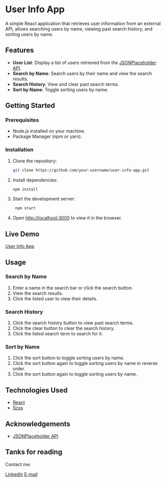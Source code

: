 # User Info App

A simple React application that retrieves user information from an external API, allows searching users by name, viewing past search history, and sorting users by name.

## Features

- **User List**: Display a list of users retrieved from the [JSONPlaceholder API](https://jsonplaceholder.typicode.com/users).
- **Search by Name**: Search users by their name and view the search results.
- **Search History**: View and clear past search terms.
- **Sort by Name**: Toggle sorting users by name.

## Getting Started

### Prerequisites

- Node.js installed on your machine.
- Package Manager (npm or yarn).

### Installation

1. Clone the repository:

   ```bash
   git clone https://github.com/your-username/user-info-app.git

   ```

2. Install dependencies:

   ```bash
   npm install
   ```

3. Start the development server:

   ```bash
    npm start
   ```

4. Open [http://localhost:3000](http://localhost:3000) to view it in the browser.

## Live Demo

[User Info App](https://user-info-seven.vercel.app/)

## Usage

### Search by Name

1. Enter a name in the search bar or click the search button.
2. View the search results.
3. Click the listed user to view their details.

### Search History

1. Click the search history button to view past search terms.
2. Click the clear button to clear the search history.
3. Click the listed search term to search for it.

### Sort by Name

1. Click the sort button to toggle sorting users by name.
2. Click the sort button again to toggle sorting users by name in reverse order.
3. Click the sort button again to toggle sorting users by name.

## Technologies Used

- [React](https://reactjs.org/)
- [Scss](https://sass-lang.com/)

## Acknowledgements

- [JSONPlaceholder API](https://jsonplaceholder.typicode.com/)

## Tanks for reading

Contact me:

[LinkedIn](https://www.linkedin.com/in/rajkumar-khatua-57154a20b/)
[E-mail](mailto:rajkhatua2020@gmail.com)
